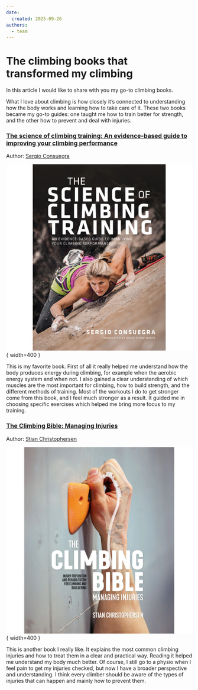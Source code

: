 ```yaml
---
date:
  created: 2025-09-26
authors:
  - team
---
```


# The climbing books that transformed my climbing

In this article I would like to share with you my go-to climbing books.
<!-- more -->

What I love about climbing is how closely it’s connected to understanding how the body works and learning how to take care of it. These two books became my go-to guides: one taught me how to train better for strength, and the other how to prevent and deal with injuries.

### [The science of climbing training: An evidence-based guide to improving your climbing performance](https://www.adventurebooks.com/products/the-science-of-climbing-training)
Author: [Sergio Consuegra](https://www.instagram.com/sergioccafyde/)

![Climbing Crux](../../static/images/science-book.jpg){ width=400 }

This is my favorite book. First of all it really helped me understand how the body produces energy during climbing, for example when the aerobic energy system and when not. I also gained a clear understanding of which muscles are the most important for climbing, how to build strength, and the different methods of training. Most of the workouts I do to get stronger come from this book, and I feel much stronger as a result. It guided me in choosing specific exercises which helped me bring more focus to my training.

### [The Climbing Bible: Managing Injuries](https://www.adventurebooks.com/products/the-climbing-bible-managing-injuries)
Author: [Stian Christophersen](https://www.instagram.com/stianchristophersen/)

![Climbing Crux](../../static/images/injuries-book.jpg){ width=400 }

This is another book I really like. It explains the most common climbing injuries and how to treat them in a clear and practical way. Reading it helped me understand my body much better. Of course, I still go to a physio when I feel pain to get my injuries checked, but now I have a broader perspective and understanding. I think every climber should be aware of the types of injuries that can happen and mainly how to prevent them.


 


